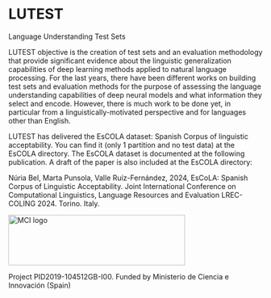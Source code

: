 # LUTEST 
Language Understanding Test Sets


LUTEST objective is the creation of test sets and an evaluation methodology that provide significant evidence about the linguistic generalization capabilities of deep learning methods applied to natural language processing.  For the last years, there have been different works on building test sets and evaluation methods for the purpose of assessing the language understanding capabilities of deep neural models and what information they select and encode. However, there is much work to be done yet, in particular from a linguistically-motivated perspective and for languages other than English. 

LUTEST has delivered the EsCOLA dataset: Spanish Corpus of linguistic acceptability. You can find it (only 1 partition and no test data) at the EsCOLA directory. The EsCOLA dataset is documented at the following publication. A draft of the paper is also included at the EsCOLA directory:

Núria Bel, Marta Punsola, Valle Ruíz-Fernández, 2024, EsCoLA: Spanish Corpus of Linguistic Acceptability. Joint International Conference on Computational Linguistics, Language Resources and Evaluation LREC-COLING 2024. Torino. Italy. 

<img src="https://github.com/nuriabel/LUTEST/assets/25860055/85bc4d4c-3157-44fa-a2e8-3ca71793d63f" alt="MCI logo" style="height: 100px; width:350px;"/>

Project PID2019-104512GB-I00. Funded by Ministerio de Ciencia e Innovación (Spain)


